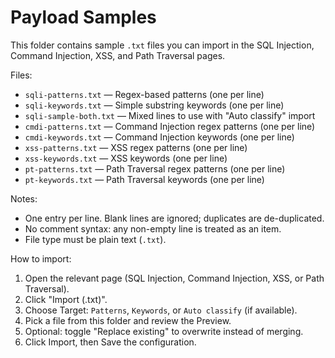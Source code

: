 # Payload Samples

This folder contains sample `.txt` files you can import in the SQL Injection, Command Injection, XSS, and Path Traversal pages.

Files:

- `sqli-patterns.txt` — Regex-based patterns (one per line)
- `sqli-keywords.txt` — Simple substring keywords (one per line)
- `sqli-sample-both.txt` — Mixed lines to use with "Auto classify" import
- `cmdi-patterns.txt` — Command Injection regex patterns (one per line)
- `cmdi-keywords.txt` — Command Injection keywords (one per line)
- `xss-patterns.txt` — XSS regex patterns (one per line)
- `xss-keywords.txt` — XSS keywords (one per line)
- `pt-patterns.txt` — Path Traversal regex patterns (one per line)
- `pt-keywords.txt` — Path Traversal keywords (one per line)

Notes:

- One entry per line. Blank lines are ignored; duplicates are de-duplicated.
- No comment syntax: any non-empty line is treated as an item.
- File type must be plain text (`.txt`).

How to import:

1. Open the relevant page (SQL Injection, Command Injection, XSS, or Path Traversal).
2. Click "Import (.txt)".
3. Choose Target: `Patterns`, `Keywords`, or `Auto classify` (if available).
4. Pick a file from this folder and review the Preview.
5. Optional: toggle "Replace existing" to overwrite instead of merging.
6. Click Import, then Save the configuration.

